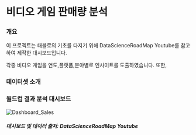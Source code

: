 # 비디오 게임 판매량 분석

### 개요
이 프로젝트는 태블로의 기초를 다지기 위해 DataScienceRoadMap Youtube를 참고하여 제작한 대시보드입니다.

각종 비디오 게임을 연도,플랫폼,분야별로 인사이트를 도출하였습니다. 또한,

### 데이터셋 소개

### 월드컵 결과 분석 대시보드
![Dashboard_Sales](https://user-images.githubusercontent.com/109095108/235032491-767506d1-fc7d-424f-9071-ea144631e160.png)


##### 대시보드 및 데이터 출저: DataScienceRoadMap Youtube
